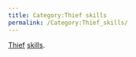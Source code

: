 ```yaml
---
title: Category:Thief skills
permalink: /Category:Thief_skills/
---
```


[Thief](Thief "wikilink") [skills](skill "wikilink").